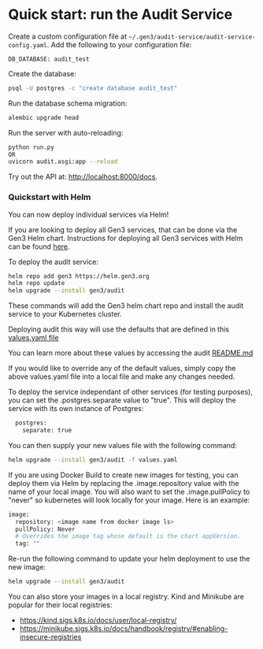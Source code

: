 # Quick start: run the Audit Service

Create a custom configuration file at `~/.gen3/audit-service/audit-service-config.yaml`. Add the following to your configuration file:

```
DB_DATABASE: audit_test
```

Create the database:

```bash
psql -U postgres -c "create database audit_test"
```

Run the database schema migration:

```bash
alembic upgrade head
```

Run the server with auto-reloading:

```bash
python run.py
OR
uvicorn audit.asgi:app --reload
```

Try out the API at: <http://localhost:8000/docs>.

### Quickstart with Helm

You can now deploy individual services via Helm!

If you are looking to deploy all Gen3 services, that can be done via the Gen3 Helm chart.
Instructions for deploying all Gen3 services with Helm can be found [here](https://github.com/uc-cdis/gen3-helm#readme).

To deploy the audit service:
```bash
helm repo add gen3 https://helm.gen3.org
helm repo update
helm upgrade --install gen3/audit
```
These commands will add the Gen3 helm chart repo and install the audit service to your Kubernetes cluster.

Deploying audit this way will use the defaults that are defined in this [values.yaml file](https://github.com/uc-cdis/gen3-helm/blob/master/helm/audit/values.yaml)

You can learn more about these values by accessing the audit [README.md](https://github.com/uc-cdis/gen3-helm/blob/master/helm/audit/README.md)

If you would like to override any of the default values, simply copy the above values.yaml file into a local file and make any changes needed.

To deploy the service independant of other services (for testing purposes), you can set the .postgres.separate value to "true". This will deploy the service with its own instance of Postgres:
```bash
  postgres:
    separate: true
```

You can then supply your new values file with the following command:
```bash
helm upgrade --install gen3/audit -f values.yaml
```

If you are using Docker Build to create new images for testing, you can deploy them via Helm by replacing the .image.repository value with the name of your local image.
You will also want to set the .image.pullPolicy to "never" so kubernetes will look locally for your image.
Here is an example:
```bash
image:
  repository: <image name from docker image ls>
  pullPolicy: Never
  # Overrides the image tag whose default is the chart appVersion.
  tag: ""
```

Re-run the following command to update your helm deployment to use the new image:
```bash
helm upgrade --install gen3/audit
```

You can also store your images in a local registry. Kind and Minikube are popular for their local registries:
- https://kind.sigs.k8s.io/docs/user/local-registry/
- https://minikube.sigs.k8s.io/docs/handbook/registry/#enabling-insecure-registries
